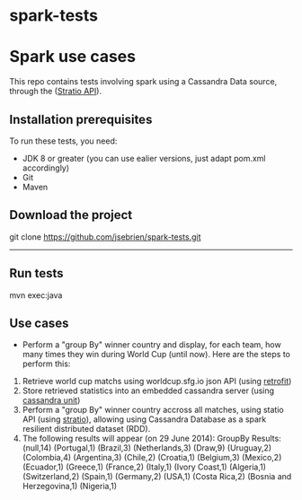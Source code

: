 spark-tests
===============

Spark use cases
====================
This repo contains tests involving spark using a Cassandra Data source, through the ([Stratio API](http://www.openstratio.org/)).

Installation prerequisites
-------

To run these tests, you need:
- JDK 8 or greater (you can use ealier versions, just adapt pom.xml accordingly)
- Git
- Maven

Download the project
-------

git clone https://github.com/jsebrien/spark-tests.git

-------

Run tests
-------

mvn exec:java

Use cases
-------

- Perform a "group By" winner country and display, for each team, how many times they win during World Cup (until now).
Here are the steps to perform this:
1. Retrieve world cup matchs using worldcup.sfg.io json API (using [retrofit](http://square.github.io/retrofit/))
2. Store retrieved statistics into an embedded cassandra server (using [cassandra unit](https://github.com/jsevellec/cassandra-unit))
3. Perform a "group By" winner country accross all matches, using statio API (using [stratio](http://www.openstratio.org/)), allowing using Cassandra Database as a spark resilient distributed dataset (RDD).
4. The following results will appear (on 29 June 2014):
GroupBy Results:
(null,14)
(Portugal,1)
(Brazil,3)
(Netherlands,3)
(Draw,9)
(Uruguay,2)
(Colombia,4)
(Argentina,3)
(Chile,2)
(Croatia,1)
(Belgium,3)
(Mexico,2)
(Ecuador,1)
(Greece,1)
(France,2)
(Italy,1)
(Ivory Coast,1)
(Algeria,1)
(Switzerland,2)
(Spain,1)
(Germany,2)
(USA,1)
(Costa Rica,2)
(Bosnia and Herzegovina,1)
(Nigeria,1)
